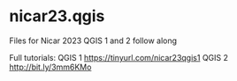 # nicar23.qgis
Files for Nicar 2023 QGIS 1 and 2 follow along

Full tutorials:
QGIS 1 https://tinyurl.com/nicar23qgis1 
QGIS 2 http://bit.ly/3mm6KMo
